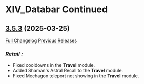 # XIV_Databar Continued

## [3.5.3](https://github.com/ZelionGG/XIV_Databar-Continued/tree/v3.5.3) (2025-03-25)

[Full Changelog](https://github.com/ZelionGG/XIV_Databar-Continued/compare/v3.5.2...v3.5.3) [Previous Releases](https://github.com/ZelionGG/XIV_Databar-Continued/releases)

### _Retail :_

- Fixed cooldowns in the **Travel** module.
- Added Shaman's Astral Recall to the **Travel** module.
- Fixed Mechagon teleport not showing in the **Travel** module.
